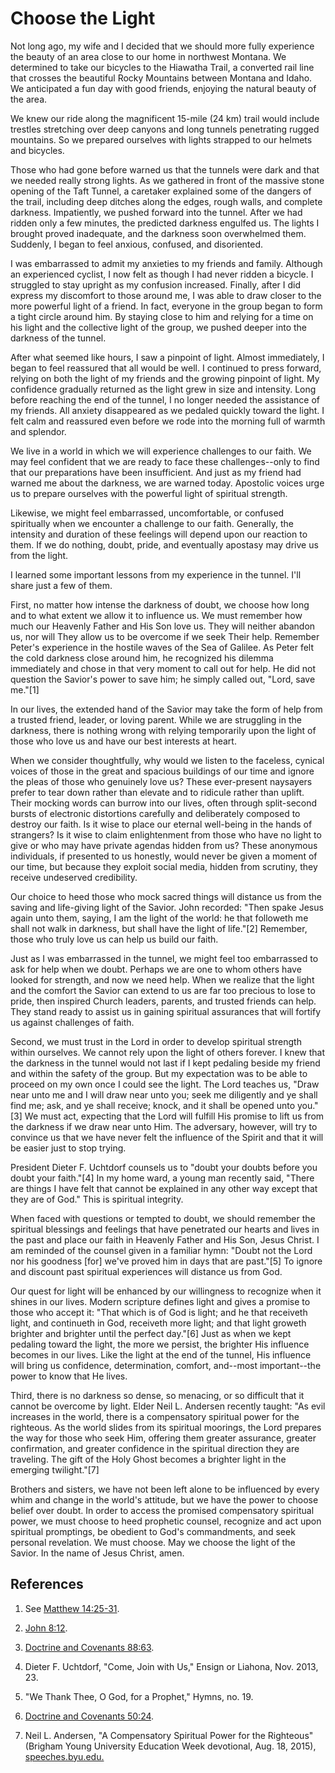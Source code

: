 # Choose the Light

Not long ago, my wife and I decided that we should more fully experience the
beauty of an area close to our home in northwest Montana. We determined to
take our bicycles to the Hiawatha Trail, a converted rail line that crosses
the beautiful Rocky Mountains between Montana and Idaho. We anticipated a fun
day with good friends, enjoying the natural beauty of the area.

We knew our ride along the magnificent 15-mile (24 km) trail would include
trestles stretching over deep canyons and long tunnels penetrating rugged
mountains. So we prepared ourselves with lights strapped to our helmets and
bicycles.

Those who had gone before warned us that the tunnels were dark and that we
needed really strong lights. As we gathered in front of the massive stone
opening of the Taft Tunnel, a caretaker explained some of the dangers of the
trail, including deep ditches along the edges, rough walls, and complete
darkness. Impatiently, we pushed forward into the tunnel. After we had ridden
only a few minutes, the predicted darkness engulfed us. The lights I brought
proved inadequate, and the darkness soon overwhelmed them. Suddenly, I began
to feel anxious, confused, and disoriented.

I was embarrassed to admit my anxieties to my friends and family. Although an
experienced cyclist, I now felt as though I had never ridden a bicycle. I
struggled to stay upright as my confusion increased. Finally, after I did
express my discomfort to those around me, I was able to draw closer to the
more powerful light of a friend. In fact, everyone in the group began to form
a tight circle around him. By staying close to him and relying for a time on
his light and the collective light of the group, we pushed deeper into the
darkness of the tunnel.

After what seemed like hours, I saw a pinpoint of light. Almost immediately, I
began to feel reassured that all would be well. I continued to press forward,
relying on both the light of my friends and the growing pinpoint of light. My
confidence gradually returned as the light grew in size and intensity. Long
before reaching the end of the tunnel, I no longer needed the assistance of my
friends. All anxiety disappeared as we pedaled quickly toward the light. I
felt calm and reassured even before we rode into the morning full of warmth
and splendor.

We live in a world in which we will experience challenges to our faith. We may
feel confident that we are ready to face these challenges--only to find that
our preparations have been insufficient. And just as my friend had warned me
about the darkness, we are warned today. Apostolic voices urge us to prepare
ourselves with the powerful light of spiritual strength.

Likewise, we might feel embarrassed, uncomfortable, or confused spiritually
when we encounter a challenge to our faith. Generally, the intensity and
duration of these feelings will depend upon our reaction to them. If we do
nothing, doubt, pride, and eventually apostasy may drive us from the light.

I learned some important lessons from my experience in the tunnel. I'll share
just a few of them.

First, no matter how intense the darkness of doubt, we choose how long and to
what extent we allow it to influence us. We must remember how much our
Heavenly Father and His Son love us. They will neither abandon us, nor will
They allow us to be overcome if we seek Their help. Remember Peter's
experience in the hostile waves of the Sea of Galilee. As Peter felt the cold
darkness close around him, he recognized his dilemma immediately and chose in
that very moment to call out for help. He did not question the Savior's power
to save him; he simply called out, "Lord, save me."[1]

In our lives, the extended hand of the Savior may take the form of help from a
trusted friend, leader, or loving parent. While we are struggling in the
darkness, there is nothing wrong with relying temporarily upon the light of
those who love us and have our best interests at heart.

When we consider thoughtfully, why would we listen to the faceless, cynical
voices of those in the great and spacious buildings of our time and ignore the
pleas of those who genuinely love us? These ever-present naysayers prefer to
tear down rather than elevate and to ridicule rather than uplift. Their
mocking words can burrow into our lives, often through split-second bursts of
electronic distortions carefully and deliberately composed to destroy our
faith. Is it wise to place our eternal well-being in the hands of strangers?
Is it wise to claim enlightenment from those who have no light to give or who
may have private agendas hidden from us? These anonymous individuals, if
presented to us honestly, would never be given a moment of our time, but
because they exploit social media, hidden from scrutiny, they receive
undeserved credibility.

Our choice to heed those who mock sacred things will distance us from the
saving and life-giving light of the Savior. John recorded: "Then spake Jesus
again unto them, saying, I am the light of the world: he that followeth me
shall not walk in darkness, but shall have the light of life."[2] Remember,
those who truly love us can help us build our faith.

Just as I was embarrassed in the tunnel, we might feel too embarrassed to ask
for help when we doubt. Perhaps we are one to whom others have looked for
strength, and now we need help. When we realize that the light and the comfort
the Savior can extend to us are far too precious to lose to pride, then
inspired Church leaders, parents, and trusted friends can help. They stand
ready to assist us in gaining spiritual assurances that will fortify us
against challenges of faith.

Second, we must trust in the Lord in order to develop spiritual strength
within ourselves. We cannot rely upon the light of others forever. I knew that
the darkness in the tunnel would not last if I kept pedaling beside my friend
and within the safety of the group. But my expectation was to be able to
proceed on my own once I could see the light. The Lord teaches us, "Draw near
unto me and I will draw near unto you; seek me diligently and ye shall find
me; ask, and ye shall receive; knock, and it shall be opened unto you."[3] We
must act, expecting that the Lord will fulfill His promise to lift us from the
darkness if we draw near unto Him. The adversary, however, will try to
convince us that we have never felt the influence of the Spirit and that it
will be easier just to stop trying.

President Dieter F. Uchtdorf counsels us to "doubt your doubts before you
doubt your faith."[4] In my home ward, a young man recently said, "There are
things I have felt that cannot be explained in any other way except that they
are of God." This is spiritual integrity.

When faced with questions or tempted to doubt, we should remember the
spiritual blessings and feelings that have penetrated our hearts and lives in
the past and place our faith in Heavenly Father and His Son, Jesus Christ. I
am reminded of the counsel given in a familiar hymn: "Doubt not the Lord nor
his goodness [for] we've proved him in days that are past."[5] To ignore and
discount past spiritual experiences will distance us from God.

Our quest for light will be enhanced by our willingness to recognize when it
shines in our lives. Modern scripture defines light and gives a promise to
those who accept it: "That which is of God is light; and he that receiveth
light, and continueth in God, receiveth more light; and that light groweth
brighter and brighter until the perfect day."[6] Just as when we kept pedaling
toward the light, the more we persist, the brighter His influence becomes in
our lives. Like the light at the end of the tunnel, His influence will bring
us confidence, determination, comfort, and--most important--the power to know
that He lives.

Third, there is no darkness so dense, so menacing, or so difficult that it
cannot be overcome by light. Elder Neil L. Andersen recently taught: "As evil
increases in the world, there is a compensatory spiritual power for the
righteous. As the world slides from its spiritual moorings, the Lord prepares
the way for those who seek Him, offering them greater assurance, greater
confirmation, and greater confidence in the spiritual direction they are
traveling. The gift of the Holy Ghost becomes a brighter light in the emerging
twilight."[7]

Brothers and sisters, we have not been left alone to be influenced by every
whim and change in the world's attitude, but we have the power to choose
belief over doubt. In order to access the promised compensatory spiritual
power, we must choose to heed prophetic counsel, recognize and act upon
spiritual promptings, be obedient to God's commandments, and seek personal
revelation. We must choose. May we choose the light of the Savior. In the name
of Jesus Christ, amen.

## References

  1.  See [Matthew 14:25-31](https://www.lds.org/scriptures/nt/matt/14.25-31?lang=eng#24).

  2.  [John 8:12](https://www.lds.org/scriptures/nt/john/8.12?lang=eng#11).

  3.  [Doctrine and Covenants 88:63](https://www.lds.org/scriptures/dc-testament/dc/88.63?lang=eng#62).

  4.  Dieter F. Uchtdorf, "Come, Join with Us," Ensign or Liahona, Nov. 2013, 23.

  5.  "We Thank Thee, O God, for a Prophet," Hymns, no. 19.

  6.  [Doctrine and Covenants 50:24](https://www.lds.org/scriptures/dc-testament/dc/50.24?lang=eng#23).

  7.  Neil L. Andersen, "A Compensatory Spiritual Power for the Righteous" (Brigham Young University Education Week devotional, Aug. 18, 2015), [speeches.byu.edu.](https://speeches.byu.edu/talks/neil-l-andersen_a-compensatory-spiritual-power-for-the-righteous/)


